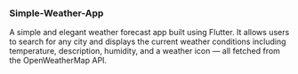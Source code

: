 ### Simple-Weather-App
A simple and elegant weather forecast app built using Flutter. It allows users to search for any city and displays the current weather conditions including temperature, description, humidity, and a weather icon — all fetched from the OpenWeatherMap API.

#  
